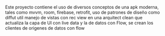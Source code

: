 Este proyecto contiene el uso de diversos conceptos de una apk moderna, tales como mvvm, room, firebase, retrofit, uso de patrones de diseño como diffut util manejo de vistas con rec view en una arquitect clean que actualiza la capa de UI con live data y la de datos con Flow, se crean los clientes de origenes de datos con flow
